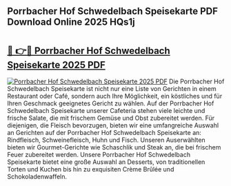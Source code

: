 ## Porrbacher Hof Schwedelbach Speisekarte PDF Download Online 2025 HQs1j

# <h2><a href="http://gcddlii.nevu.top/?p=Porrbacher+Hof+Schwedelbach+Speisekarte">🔗 👉🔴 Porrbacher Hof Schwedelbach Speisekarte 2025 PDF</a></h2>

[![Porrbacher Hof Schwedelbach Speisekarte 2025 PDF](https://i.imgur.com/dBaPXMq.png)](http://gcddlii.nevu.top/?p=Porrbacher+Hof+Schwedelbach+Speisekarte)
Die Porrbacher Hof Schwedelbach Speisekarte ist nicht nur eine Liste von Gerichten in einem Restaurant oder Café, sondern auch Ihre Möglichkeit, ein köstliches und für Ihren Geschmack geeignetes Gericht zu wählen. Auf der Porrbacher Hof Schwedelbach Speisekarte unserer Cafeteria stehen viele leichte und frische Salate, die mit frischem Gemüse und Obst zubereitet werden. Für diejenigen, die Fleisch bevorzugen, bieten wir eine umfangreiche Auswahl an Gerichten auf der Porrbacher Hof Schwedelbach Speisekarte an: Rindfleisch, Schweinefleisch, Huhn und Fisch. Unseren Auserwählten bieten wir Gourmet-Gerichte wie Schaschlik und Steak an, die bei frischem Feuer zubereitet werden. Unsere Porrbacher Hof Schwedelbach Speisekarte bietet eine große Auswahl an Desserts, von traditionellen Torten und Kuchen bis hin zu exquisiten Crème Brûlée und Schokoladenwaffeln.
